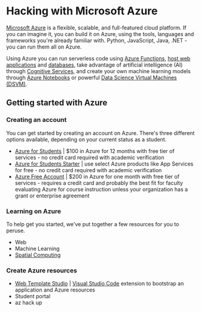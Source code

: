 # Hacking with Microsoft Azure

[Microsoft Azure](https://azure.microsoft.com/en-us/free/students/) is a flexible, scalable, and full-featured cloud platform. If you can imagine it, you can build it on Azure, using the tools, languages and frameworks you're already familiar with. Python, JavaScript, Java, .NET - you can run them all on Azure.

Using Azure you can run serverless code using [Azure Functions](https://azure.microsoft.com/en-us/services/functions/), [host web applications](https://azure.microsoft.com/en-us/services/app-service/) and [databases](https://azure.microsoft.com/en-us/product-categories/databases/), take advantage of artificial intelligence (AI) through [Cognitive Services](https://azure.microsoft.com/en-us/services/cognitive-services/), and create your own machine learning models through [Azure Notebooks](https://notebooks.azure.com/) or powerful [Data Science Virtual Machines (DSVM)](https://azure.microsoft.com/en-us/services/virtual-machines/data-science-virtual-machines/).

## Getting started with Azure

### Creating an account

You can get started by creating an account on Azure. There's three different options available, depending on your current status as a student.

- [Azure for Students](https://azure.microsoft.com/en-us/free/students/) | $100 in Azure for 12 months with free tier of services - no credit card required with academic verification
- [Azure for Students Starter](https://azure.microsoft.com/en-us/free/students-starter-faq/) | use select Azure products like App Services for free - no credit card required with academic verification
- [Azure Free Account](https://azure.microsoft.com/en-us/free/) | $200 in Azure for one month with free tier of services - requires a credit card and probably the best fit for faculty evaluating Azure for course instruction unless your organization has a grant or enterprise agreement

### Learning on Azure

To help get you started, we've put together a few resources for you to peruse.

- Web
- Machine Learning
- [Spatial Computing]()

### Create Azure resources

- [Web Template Studio](https://aka.ms/webtsinstall) | [Visual Studio Code](https://code.visualstudio.com/) extension to bootstrap an application and Azure resources
- Student portal
- az hack up
